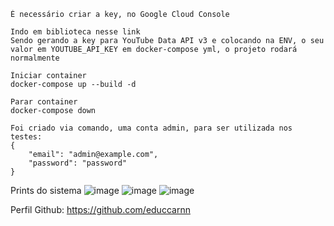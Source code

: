 
```
É necessário criar a key, no Google Cloud Console

Indo em biblioteca nesse link 
Sendo gerando a key para YouTube Data API v3 e colocando na ENV, o seu valor em YOUTUBE_API_KEY em docker-compose yml, o projeto rodará normalmente
```

```
Iniciar container
docker-compose up --build -d

Parar container 
docker-compose down
```

```
Foi criado via comando, uma conta admin, para ser utilizada nos testes: 
{
    "email": "admin@example.com",
    "password": "password"
}
```


Prints do sistema 
![image](https://github.com/user-attachments/assets/e09e5557-146d-44e9-a033-b520bfe27bf0)
![image](https://github.com/user-attachments/assets/031b95a8-4b96-4c13-ac7d-d8deaa3c0a79)
![image](https://github.com/user-attachments/assets/a6e78932-f646-45fc-8417-e82c8cb6b679)



Perfil Github: https://github.com/educcarnn
